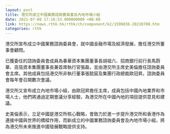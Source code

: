```yaml
---
layout: post
title: 港交所成立中國業務諮詢委員會及內地市場小組
date: 2021-07-08 17:16:53.000000000 +08:00
link: https://news.rthk.hk/rthk/ch/component/k2/1599836-20210708.htm
categories: rthk
---
```


港交所宣布成立中國業務諮詢委員會，就中國金融市場及經濟發展，擔任港交所董事會顧問。

已獲委任的諮詢委員會成員為春華資本集團董事長胡祖六、招商銀行前行長馬蔚華、高瓴資本集團董事長兼首席執行官張磊，並由港交所主席史美倫擔任諮詢委員會主席。其他成員包括港交所非執行董事張懿宸及集團行政總裁歐冠昇。諮詢委員會每年會召開數次會議。

港交所又宣布成立內地市場小組，由歐冠昇擔任主席，成員包括中國內地業界和市場人士，他們將通過定期會議分享經驗，為港交所在中國內地的項目提供意見和建議。

史美倫表示，立足中國是港交所核心戰略，會致力於進一步提升港交所和香港作為連接中國與世界的橋樑作用，而新成立的中國業務諮詢委員會及內地市場小組，將為港交所未來推進中國發展戰略提供支持。
